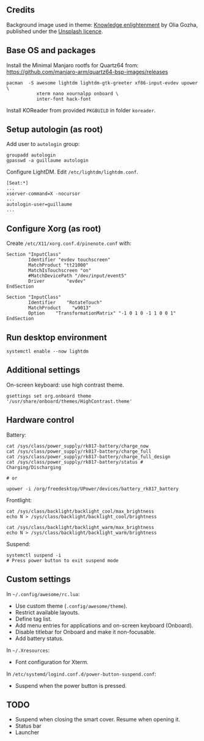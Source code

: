 
Credits
-------

Background image used in theme: [Knowledge enlightenment](https://unsplash.com/photos/J4kK8b9Fgj8)
by Olia Gozha, published under the [Unsplash licence](https://unsplash.com/license).

Base OS and packages
--------------------

Install the Minimal Manjaro rootfs for Quartz64 from:
https://github.com/manjaro-arm/quartz64-bsp-images/releases

```
pacman  -S awesome lightdm lightdm-gtk-greeter xf86-input-evdev upower \
           xterm nano xournalpp onboard \
           inter-font hack-font
```

Install KOReader from provided `PKGBUILD` in folder `koreader`.

Setup autologin (as root)
-------------------------

Add user to `autologin` group:

```
groupadd autologin
gpasswd -a guillaume autologin
```

Configure LightDM. Edit `/etc/lightdm/lightdm.conf`.

```
[Seat:*]
...
xserver-command=X -nocursor
...
autologin-user=guillaume
...
```

Configure Xorg (as root)
------------------------

Create `/etc/X11/xorg.conf.d/pinenote.conf` with:

```
Section "InputClass"
        Identifier "evdev touchscreen"
        MatchProduct "tt21000"
        MatchIsTouchscreen "on"
        #MatchDevicePath "/dev/input/event5"
        Driver        "evdev"
EndSection

Section "InputClass"
        Identifier    "RotateTouch"
        MatchProduct    "w9013"
        Option    "TransformationMatrix" "-1 0 1 0 -1 1 0 0 1"
EndSection
```

Run desktop environment
-----------------------

```
systemctl enable --now lightdm
```

Additional settings
-------------------

On-screen keyboard: use high contrast theme.

```
gsettings set org.onboard theme '/usr/share/onboard/themes/HighContrast.theme'
```

Hardware control
----------------

Battery:

```
cat /sys/class/power_supply/rk817-battery/charge_now
cat /sys/class/power_supply/rk817-battery/charge_full
cat /sys/class/power_supply/rk817-battery/charge_full_design
cat /sys/class/power_supply/rk817-battery/status # Charging/Discharging

# or

upower -i /org/freedesktop/UPower/devices/battery_rk817_battery
```

Frontlight:

```
cat /sys/class/backlight/backlight_cool/max_brightness
echo N > /sys/class/backlight/backlight_cool/brightness

cat /sys/class/backlight/backlight_warm/max_brightness
echo N > /sys/class/backlight/backlight_warm/brightness
```

Suspend:

```
systemctl suspend -i
# Press power button to exit suspend mode
```

Custom settings
---------------

In `~/.config/awesome/rc.lua`:

* Use custom theme (`.config/awesome/theme`).
* Restrict available layouts.
* Define tag list.
* Add menu entries for applications and on-screen keyboard (Onboard).
* Disable titlebar for Onboard and make it non-focusable.
* Add battery status.

In `~/.Xresources`:

* Font configuration for Xterm.

In `/etc/systemd/logind.conf.d/power-button-suspend.conf`:

* Suspend when the power button is pressed.

TODO
----

* Suspend when closing the smart cover. Resume when opening it.
* Status bar
* Launcher
